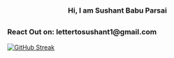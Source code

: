 <h3 align="center">Hi, I am Sushant Babu Parsai</h2>

##
<h3> React Out on: lettertosushant1@gmail.com</h3>

<a href="https://git.io/streak-stats"><img src="https://github-readme-streak-stats.herokuapp.com?user=sushant696&theme=tokyonight&hide_border=true&border_radius=5.8&card_width=512" alt="GitHub Streak" /></a>
